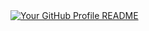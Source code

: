<a href="https://github.com/MayankSuthar1/MayankSuthar1">
  <picture>
    <source media="(prefers-color-scheme: dark)" srcset="https://raw.githubusercontent.com/MayankSuthar1/MayankSuthar1/main/dark_mode.svg">
    <img alt="Your GitHub Profile README" src="https://raw.githubusercontent.com/MayankSuthar1/MayankSuthar1/main/light_mode.svg">
  </picture>
</a>
